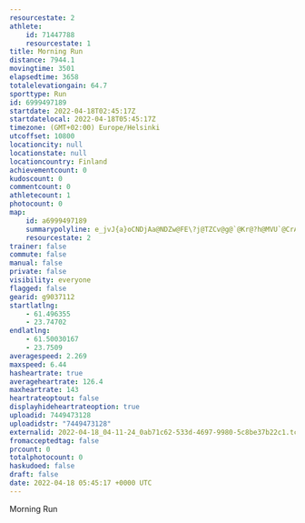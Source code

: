 ```yaml
---
resourcestate: 2
athlete:
    id: 71447788
    resourcestate: 1
title: Morning Run
distance: 7944.1
movingtime: 3501
elapsedtime: 3658
totalelevationgain: 64.7
sporttype: Run
id: 6999497189
startdate: 2022-04-18T02:45:17Z
startdatelocal: 2022-04-18T05:45:17Z
timezone: (GMT+02:00) Europe/Helsinki
utcoffset: 10800
locationcity: null
locationstate: null
locationcountry: Finland
achievementcount: 0
kudoscount: 0
commentcount: 0
athletecount: 1
photocount: 0
map:
    id: a6999497189
    summarypolyline: e_jvJ{a}oCNDjAa@NDZw@FE\?j@TZCv@g@`@Kr@?h@MVU`@CrAYXStAY`@c@RYRCJM|@[jAC`@YjCk@r@h@NOFYRe@Nu@@]MiB@w@GyADo@?iBCi@Qu@E]B_@Vi@L_CCuC@}@Ek@A{AGaAOi@IM[OKUWoBI}@g@{KEiD?sBBQG_BKo@FqAE_@A_AEk@Bq@G[E{@I_@@[UiCB]BG`@QXUDKb@?~@{@N_@Jc@?q@G_BB}@TaCv@oFFeADsBAkEE_AK_AJe@@k@Os@GkCA@@_@OAS`@QKQoBMWSqB_@iAY_@Ee@BuDCiABeBUoH@o@CaADOC]FaA?e@TmCL_EAUMs@IwBQsAUe@gACi@\o@WIVw@l@?nAEPWCa@a@M|@FXItA?d@Fv@?dAWLc@n@[Pg@l@sA\mADAJOOi@LUPsCc@FZCFBCG?Qb@c@n@U?eAOa@Ma@VILS@}Ak@wBCk@UWYUCe@DWLSEGX{@b@_BYKGKQMA{@?g@\Q@oAEEHW@_@TIRA^DO@u@KzBg@TWb@GZUb@g@JMNe@NcAFKHCQSOAp@BFGTYb@Af@Ut@Ih@SfCBxBPdEJ`ACjDBd@BFBVBrAEv@?jAJVPLHd@z@xAf@r@z@v@DPNxDF`@?t@TVb@?Fb@h@b@n@p@Hb@TXNj@^n@JX^\f@pANLV@r@MVZXNb@QZ?`@Tr@n@n@dAF~@DfFNbARpDGdBs@~Cg@Gq@LmAJMQs@kBOMY}@c@B[No@OIw@Qc@c@eCSUDQOs@i@FKJ_@AQQmA?U]_@_ASWYGMQQCUOeAlBMlALC?f@WTa@l@Qx@Qb@_@tA}A`FGl@Hn@Pl@J`DG\k@xAS~@gAv@k@CWb@SNg@r@_@Pc@~AI~@U`AGHOGUm@WAW\a@dAQQKBKXMHWCQa@[_Ac@qBGk@Ma@JJXl@VlAZfAPZb@f@`@jDL^t@`FnAtGDdBp@`DL`AEHc@aBIk@MQG[W{@Ou@?[f@{D@BAJ?SNqADOfAy@LPFIZ_AxAeAf@uAx@CRMHz@Pj@hAzAPHCb@A|AFVPRN?Z_@r@A?IHATB`@S`A@Fb@Id@A~@\~CJ|BA|AJ\pAHd@Sf@KrAA
    resourcestate: 2
trainer: false
commute: false
manual: false
private: false
visibility: everyone
flagged: false
gearid: g9037112
startlatlng:
    - 61.496355
    - 23.74702
endlatlng:
    - 61.50030167
    - 23.7509
averagespeed: 2.269
maxspeed: 6.44
hasheartrate: true
averageheartrate: 126.4
maxheartrate: 143
heartrateoptout: false
displayhideheartrateoption: true
uploadid: 7449473128
uploadidstr: "7449473128"
externalid: 2022-04-18_04-11-24_0ab71c62-533d-4697-9980-5c8be37b22c1.tcx
fromacceptedtag: false
prcount: 0
totalphotocount: 0
haskudoed: false
draft: false
date: 2022-04-18 05:45:17 +0000 UTC
---
```

Morning Run